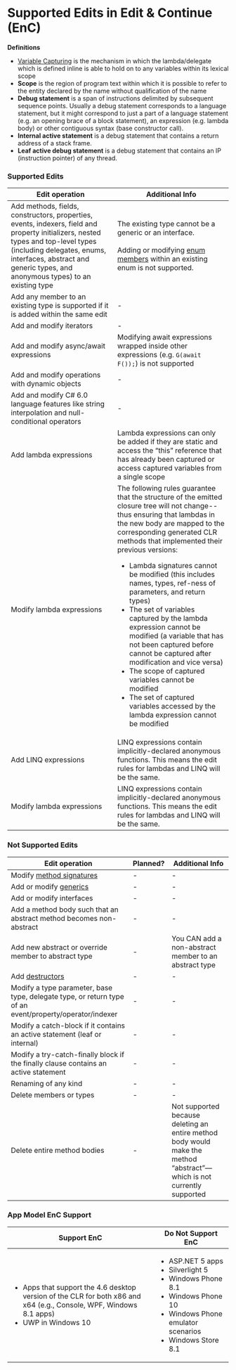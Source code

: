 # Supported Edits in Edit & Continue (EnC)

**Definitions**
* [Variable Capturing](http://blogs.msdn.com/b/matt/archive/2008/03/01/understanding-variable-capturing-in-c.aspx) is the mechanism in which the lambda/delegate which is defined inline is able to hold on to any variables within its lexical scope
* **Scope** is the region of program text within which it is possible to refer to the entity declared by the name without qualification of the name
* **Debug statement** is a span of instructions delimited by subsequent sequence points. Usually a debug statement corresponds to a language statement, but it might correspond to just a part of a language statement (e.g. an opening brace of a block statement), an expression (e.g. lambda body) or other contiguous syntax (base constructor call).
* **Internal active statement** is a debug statement that contains a return address of a stack frame.
* **Leaf active debug statement** is a debug statement that contains an IP (instruction pointer) of any thread.


### Supported Edits
| Edit operation | Additional Info |
| ------------------- |--------------------|
| Add methods, fields, constructors, properties, events, indexers, field and property initializers, nested types and top-level types (including delegates, enums, interfaces, abstract and generic types, and anonymous types) to an existing type  | The existing type cannot be a generic or an interface. <br/> <br/> Adding or modifying [enum members](https://msdn.microsoft.com/en-us/library/sbbt4032.aspx) within an existing enum is not supported. |
| Add any member to an existing type is supported if it is added within the same edit | - | 
| Add and modify iterators  | - |
| Add and modify async/await expressions  |  Modifying await expressions wrapped inside other expressions (e.g. ```G(await F());```) is not supported |
| Add and modify operations with dynamic objects | - |
| Add and modify C# 6.0 language features like string interpolation and null-conditional operators | - |
| Add lambda expressions | Lambda expressions can only be added if they are static and access the “this” reference that has already been captured or access captured variables from a single scope |
| Modify lambda expressions | The following rules guarantee that the structure of the emitted closure tree will not change--thus ensuring that lambdas in the new body are mapped to the corresponding generated CLR methods that implemented their previous versions: <ul><li>Lambda signatures cannot be modified (this includes names, types, ref-ness of parameters, and return types)</li><li>The set of variables captured by the lambda expression cannot be modified (a variable that has not been captured before cannot be captured after modification and vice versa)</li><li>The scope of captured variables cannot be modified</li><li>The set of captured variables accessed by the lambda expression cannot be modified</li></ul> |
| Add LINQ expressions | LINQ expressions contain implicitly-declared anonymous functions. This means the edit rules for lambdas and LINQ will be the same. |
| Modify lambda expressions | LINQ expressions contain implicitly-declared anonymous functions. This means the edit rules for lambdas and LINQ will be the same. |

### Not Supported Edits
| Edit operation | Planned? | Additional Info |
| ------------------- |--------------| --------------------|
| Modify [method signatures](https://msdn.microsoft.com/en-us/library/ms173114.aspx) | - | - |
| Add or modify [generics](https://msdn.microsoft.com/en-us/library/512aeb7t.aspx) | - | - |
| Add or modify interfaces | - | - |
| Add a method body such that an abstract method becomes non-abstract | - | - |
| Add new abstract or override member to abstract type | - | You CAN add a non-abstract member to an abstract type |
| Add [destructors](https://msdn.microsoft.com/en-us/library/66x5fx1b.aspx) | - | - |
| Modify a type parameter, base type, delegate type, or return type of an event/property/operator/indexer | - | - |
| Modify a catch-block if it contains an active statement (leaf or internal) | - | - |
| Modify a try-catch-finally block if the finally clause contains an active statement | - | - |
| Renaming of any kind | - | - |
| Delete members or types | - | - |
| Delete entire method bodies | - | Not supported because deleting an entire method body would make the method “abstract”—which is not currently supported |


### App Model EnC Support

| Support EnC | Do Not Support EnC | 
| ------------------ |------------------------------| 
| <ul><li>Apps that support the 4.6 desktop version of the CLR for both x86 and x64 (e.g., Console, WPF, Windows 8.1 apps)</li><li>UWP in Windows 10</li><ul> | <ul><li>ASP.NET 5 apps</li><li>Silverlight 5</li><li>Windows Phone 8.1</li><li>Windows Phone 10</li><li>Windows Phone emulator scenarios</li><li>Windows Store 8.1</li></ul>|